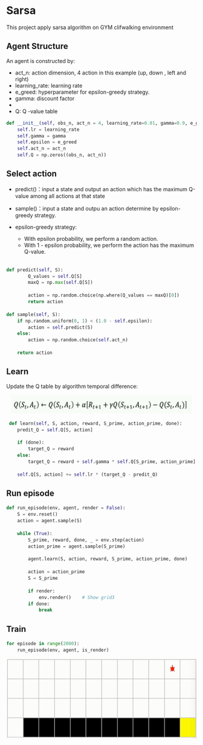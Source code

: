 # Sarsa
This project apply sarsa algorithm on GYM clifwalking environment
## Agent Structure
An agent is constructed by:
* act_n: action dimension, 4 action in this example (up, down , left and right)
* learning_rate: learning rate
* e_greed: hyperparameter for epsilon-greedy strategy.
* gamma: discount factor
* 
* Q: Q -value table 
```python
def __init__(self, obs_n, act_n = 4, learning_rate=0.01, gamma=0.9, e_greed=0.1):
    self.lr = learning_rate
    self.gamma = gamma
    self.epsilon = e_greed
    self.act_n = act_n
    self.Q = np.zeros((obs_n, act_n))
```
## Select action
* predict()：input a state and output an action which has the maximum Q-value among all actions at that state
* sample()：input a state and outpu an action determine by epsilon-greedy strategy.

* epsilon-greedy strategy:
    - With epsilon probability, we perform a random action.
    - With 1 -  epsilon probability, we perform the action has the maximum Q-value.
        
```python

def predict(self, S):
        Q_values = self.Q[S]
        maxQ = np.max(self.Q[S])

        action = np.random.choice(np.where(Q_values == maxQ)[0])
        return action
        
def sample(self, S):
    if np.random.uniform(0, 1) < (1.0 - self.epsilon):
        action = self.predict(S)
    else:
        action = np.random.choice(self.act_n)

    return action


```

## Learn
Update the Q table by algorithm temporal difference:
<div align=center>
     <img src ="Temporal Difference.png" width="480" height ="50"/>
</div>

```python
 def learn(self, S, action, reward, S_prime, action_prime, done):
    predit_Q = self.Q[S, action]

    if (done):
        target_Q = reward
    else:
        target_Q = reward + self.gamma * self.Q[S_prime, action_prime]

    self.Q[S, action] += self.lr * (target_Q - predit_Q)
```

## Run episode
```python
def run_episode(env, agent, render = False):
    S = env.reset()
    action = agent.sample(S)

    while (True):
        S_prime, reward, done, _ = env.step(action)
        action_prime = agent.sample(S_prime)

        agent.learn(S, action, reward, S_prime, action_prime, done)

        action = action_prime
        S = S_prime

        if render:
            env.render()    # Show grid3
        if done:
            break
```

## Train
```python
for episode in range(2000):
    run_episode(env, agent, is_render)
```

![alt text](https://github.com/bochendong/Maching_learning_Notes/blob/main/Reinforcement%20Learning/Sarsa/show.gif)
